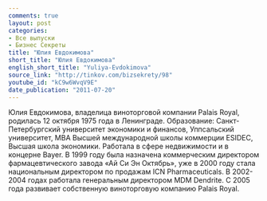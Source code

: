 ```yaml
---
comments: true
layout: post
categories:
- Все выпуски
- Бизнес Секреты
title: "Юлия Евдокимова"
short_title: "Юлия Евдокимова"
english_short_title: "Yuliya-Evdokimova"
source_link: "http://tinkov.com/bizsekrety/98"
youtube_id: "kC9w6WvqV9E"
date_publication: "2011-07-20"
---
```

Юлия Евдокимова, владелица виноторговой компании Palais Royal, родилась 12 октября 1975 года в Ленинграде. Образование: Санкт-Петербургский университет экономики и финансов, Уппсальский университет, МВА Высшей международной школы коммерции ESIDEC, Высшая школа экономики. Работала в сфере недвижимости и в концерне Bayer. В 1999 году была назначена коммерческим директором фармацевтического завода «Ай Си Эн Октябрь», уже в 2000 году стала национальным директором по продажам ICN Pharmaceuticals. В 2002-2004 годах работала генеральным директором MDM Dendrite. C 2005 года развивает собственную виноторговую компанию Palais Royal.
